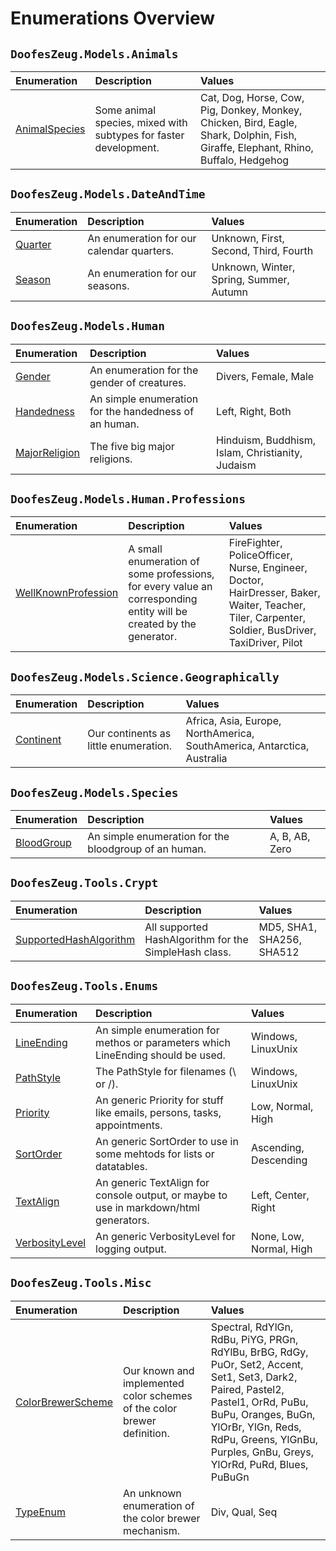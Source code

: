 ﻿# Enumerations Overview


## `DoofesZeug.Models.Animals`

|Enumeration|Description|Values|
|:----------|:----------|:-----|
|[AnimalSpecies](./DoofesZeug.Models.Animals/AnimalSpecies.md)|Some animal species, mixed with subtypes for faster development.|Cat, Dog, Horse, Cow, Pig, Donkey, Monkey, Chicken, Bird, Eagle, Shark, Dolphin, Fish, Giraffe, Elephant, Rhino, Buffalo, Hedgehog|


## `DoofesZeug.Models.DateAndTime`

|Enumeration|Description|Values|
|:----------|:----------|:-----|
|[Quarter](./DoofesZeug.Models.DateAndTime/Quarter.md)|An enumeration for our calendar quarters.|Unknown, First, Second, Third, Fourth|
|[Season](./DoofesZeug.Models.DateAndTime/Season.md)|An enumeration for our seasons.|Unknown, Winter, Spring, Summer, Autumn|


## `DoofesZeug.Models.Human`

|Enumeration|Description|Values|
|:----------|:----------|:-----|
|[Gender](./DoofesZeug.Models.Human/Gender.md)|An enumeration for the gender of creatures.|Divers, Female, Male|
|[Handedness](./DoofesZeug.Models.Human/Handedness.md)|An simple enumeration for the handedness of an human.|Left, Right, Both|
|[MajorReligion](./DoofesZeug.Models.Human/MajorReligion.md)|The five big major religions.|Hinduism, Buddhism, Islam, Christianity, Judaism|


## `DoofesZeug.Models.Human.Professions`

|Enumeration|Description|Values|
|:----------|:----------|:-----|
|[WellKnownProfession](./DoofesZeug.Models.Human.Professions/WellKnownProfession.md)|A small enumeration of some professions, for every value an corresponding entity will be created by the generator.|FireFighter, PoliceOfficer, Nurse, Engineer, Doctor, HairDresser, Baker, Waiter, Teacher, Tiler, Carpenter, Soldier, BusDriver, TaxiDriver, Pilot|


## `DoofesZeug.Models.Science.Geographically`

|Enumeration|Description|Values|
|:----------|:----------|:-----|
|[Continent](./DoofesZeug.Models.Science.Geographically/Continent.md)|Our continents as little enumeration.|Africa, Asia, Europe, NorthAmerica, SouthAmerica, Antarctica, Australia|


## `DoofesZeug.Models.Species`

|Enumeration|Description|Values|
|:----------|:----------|:-----|
|[BloodGroup](./DoofesZeug.Models.Species/BloodGroup.md)|An simple enumeration for the bloodgroup of an human.|A, B, AB, Zero|


## `DoofesZeug.Tools.Crypt`

|Enumeration|Description|Values|
|:----------|:----------|:-----|
|[SupportedHashAlgorithm](./DoofesZeug.Tools.Crypt/SupportedHashAlgorithm.md)|All supported HashAlgorithm for the SimpleHash class.|MD5, SHA1, SHA256, SHA512|


## `DoofesZeug.Tools.Enums`

|Enumeration|Description|Values|
|:----------|:----------|:-----|
|[LineEnding](./DoofesZeug.Tools.Enums/LineEnding.md)|An simple enumeration for methos or parameters which LineEnding should be used.|Windows, LinuxUnix|
|[PathStyle](./DoofesZeug.Tools.Enums/PathStyle.md)|The PathStyle for filenames (\\ or /).|Windows, LinuxUnix|
|[Priority](./DoofesZeug.Tools.Enums/Priority.md)|An generic Priority for stuff like emails, persons, tasks, appointments.|Low, Normal, High|
|[SortOrder](./DoofesZeug.Tools.Enums/SortOrder.md)|An generic SortOrder to use in some mehtods for lists or datatables.|Ascending, Descending|
|[TextAlign](./DoofesZeug.Tools.Enums/TextAlign.md)|An generic TextAlign for console output, or maybe to use in markdown/html generators.|Left, Center, Right|
|[VerbosityLevel](./DoofesZeug.Tools.Enums/VerbosityLevel.md)|An generic VerbosityLevel for logging output.|None, Low, Normal, High|


## `DoofesZeug.Tools.Misc`

|Enumeration|Description|Values|
|:----------|:----------|:-----|
|[ColorBrewerScheme](./DoofesZeug.Tools.Misc/ColorBrewerScheme.md)|Our known and implemented color schemes of the color brewer definition.|Spectral, RdYlGn, RdBu, PiYG, PRGn, RdYlBu, BrBG, RdGy, PuOr, Set2, Accent, Set1, Set3, Dark2, Paired, Pastel2, Pastel1, OrRd, PuBu, BuPu, Oranges, BuGn, YlOrBr, YlGn, Reds, RdPu, Greens, YlGnBu, Purples, GnBu, Greys, YlOrRd, PuRd, Blues, PuBuGn|
|[TypeEnum](./DoofesZeug.Tools.Misc/TypeEnum.md)|An unknown enumeration of the color brewer mechanism.|Div, Qual, Seq|
